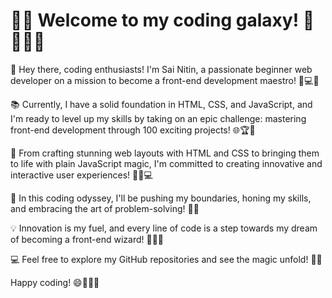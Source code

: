 # 🌟🚀 Welcome to my coding galaxy! 🌌👩‍💻✨

🎉 Hey there, coding enthusiasts! I'm Sai Nitin, a passionate beginner web developer on a mission to become a front-end development maestro! 🎯💻🔝

📚 Currently, I have a solid foundation in HTML, CSS, and JavaScript, and I'm ready to level up my skills by taking on an epic challenge: mastering front-end development through 100 exciting projects! 🌐🏆💪

🚀 From crafting stunning web layouts with HTML and CSS to bringing them to life with plain JavaScript magic, I'm committed to creating innovative and interactive user experiences! 🎨💡💻

🎯 In this coding odyssey, I'll be pushing my boundaries, honing my skills, and embracing the art of problem-solving! 🧠🚀

💡 Innovation is my fuel, and every line of code is a step towards my dream of becoming a front-end wizard! 🌟🧙‍♀️

💻 Feel free to explore my GitHub repositories and see the magic unfold! 🌌✨

Happy coding! 😄👩‍💻🎨
